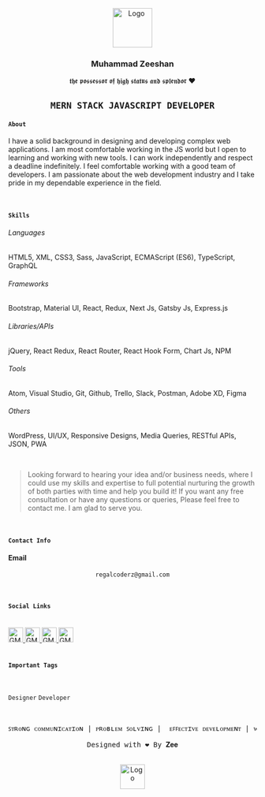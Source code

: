 <div align="center">
    <img src="https://cdn-icons-png.flaticon.com/128/5659/5659422.png" alt="Logo" width="80" height="80">
</div>
  
<div align="center">
 <h3 align="center">Muhammad Zeeshan</h3>
  <p> 𝖙𝖍𝖊 𝖕𝖔𝖘𝖘𝖊𝖘𝖘𝖔𝖗 𝖔𝖋 𝖍𝖎𝖌𝖍 𝖘𝖙𝖆𝖙𝖚𝖘 𝖆𝖓𝖉 𝖘𝖕𝖑𝖊𝖓𝖉𝖔𝖗 ❤️ </p>
</div>


<div align="center"> 
  
 <h2>
   
  `MERN STACK JAVASCRIPT DEVELOPER`
   
  </h2>
  
</div>

<h4>
    
 `About`
    
</h4>
 
I have a solid background in designing and developing complex web applications. I am most comfortable working in the JS world but I open to learning and working with new tools. I can work independently and respect a deadline indefinitely. I feel comfortable working with a good team of developers. I am passionate about the web development industry and I take pride in my dependable experience in the field.

<br />

<h4>
    
 `Skills`
    
</h4>

<p>
<h6>Languages</h6>
<p>HTML5,  XML,  CSS3, Sass, JavaScript, ECMAScript (ES6), TypeScript, GraphQL</p>
</p>

<p>
<h6>Frameworks</h6>
<p>Bootstrap, Material UI, React, Redux, Next Js, Gatsby Js, Express.js</p>
</p>

<p>
<h6>Libraries/APIs</h6>
<p>jQuery, React Redux, React Router, React Hook Form, Chart Js, NPM</p>
</p>

<p>
<h6>Tools</h6>
<p>Atom, Visual Studio, Git, Github, Trello, Slack, Postman, Adobe XD, Figma</p>
</p>

<p>
<h6>Others</h6>
<p>WordPress, UI/UX, Responsive Designs, Media Queries, RESTful APIs, JSON, PWA</p>
</p>

<br />

> Looking forward to hearing your idea and/or business needs, where I could use my skills and expertise to full potential nurturing the growth of both parties with time and help you build it! If you want any free consultation or have any questions or queries, Please feel free to contact me. I am glad to serve you.

<br />

<h4>
    
 `Contact Info`
    
</h4>

<h4>Email</h4> 

<div align="center"> 
  
 ``` 
 regalcoderz@gmail.com
 ```
  
</div>

<br />

<h4>
    
 `Social Links`
    
</h4>

<br />

<div align="left">
 <a href="https://www.facebook.com/RegalCoderz" target="blank">
  <img src="https://cdn-icons-png.flaticon.com/128/733/733547.png" alt="GMAIL" width="30" height="30">  
 </a>
  
 <a href="#" target="blank">
  <img src="https://cdn-icons-png.flaticon.com/128/733/733579.png" alt="GMAIL" width="30" height="30">  
 </a>
  
 <a href="#" target="blank">
  <img src="https://cdn-icons-png.flaticon.com/128/733/733590.png" alt="GMAIL" width="30" height="30"> 
 </a>
  
 <a href="#" target="blank">
  <img src="https://cdn-icons-png.flaticon.com/128/733/733548.png" alt="GMAIL" width="30" height="30">  
 </a>
  
</div>

<br />

<h4>
    
 `Important Tags`
    
</h4>

<br />

 <code>Designer</code>
 <code>Developer</code>
 
    
<br />

<pre align="center">ꜱᴛʀᴏɴɢ ᴄᴏᴍᴍᴜɴɪᴄᴀᴛɪᴏɴ | ᴘʀᴏʙʟᴇᴍ ꜱᴏʟᴠɪɴɢ |  ᴇꜰꜰᴇᴄᴛɪᴠᴇ ᴅᴇᴠᴇʟᴏᴘᴍᴇɴᴛ | ᴡɪᴛʜ ᴀ ꜱᴍɪʟᴇ! 

Designed with ❤️ By 𝐙𝐞𝐞
</pre>

<br />

<div align="center">
    <img src="https://cdn-icons-png.flaticon.com/128/758/758878.png" alt="Logo" width="50" height="50">
</div>
